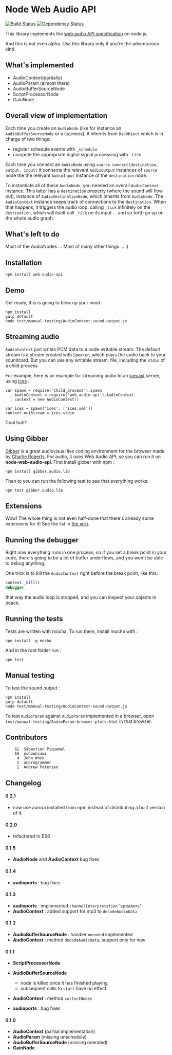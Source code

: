 Node Web Audio API
=====================

[![Build Status](https://travis-ci.org/sebpiq/node-web-audio-api.svg)](https://travis-ci.org/sebpiq/node-web-audio-api) [![Dependency Status](https://img.shields.io/gemnasium/sebpiq/node-web-audio-api.svg)](https://gemnasium.com/sebpiq/node-web-audio-api)

This library implements the [web audio API specification](http://webaudio.github.io/web-audio-api/) on node.js.

And this is not even alpha. Use this library only if you're the adventurous kind.


What's implemented
-------------------

- AudioContext(partially)
- AudioParam (almost there)
- AudioBufferSourceNode
- ScriptProcessorNode
- GainNode


Overall view of implementation
------------------------------

Each time you create an ```AudioNode``` (like for instance an ```AudioBufferSourceNode``` or a ```GainNode```), it inherits from ```DspObject``` which is in charge of two things:
- register schedule events with ```_schedule```
- compute the appropriate digital signal processing with ```_tick```

Each time you connect an ```AudioNode``` using ```source.connect(destination, output, input)``` it connects the relevant ```AudioOutput``` instances of ```source``` node the the relevant ```AudioInput``` instance of the ```destination``` node.

To instantiate all of these ```AudioNode```, you needed an overall ```AudioContext``` instance. This latter has a ```destination``` property (where the sound will flow out), instance of ```AudioDestinationNode```, which inherits from ```AudioNode```. The ```AudioContext``` instance keeps track of connections to the ```destination```. When that happens, it triggers the audio loop, calling ```_tick``` infinitely on the ```destination```, which will itself call ```_tick``` on its input ... and so forth go up on the whole audio graph.


What's left to do
------------------

Most of the AudioNodes ...
Most of many other things ...
:(


Installation
--------------

```
npm install web-audio-api
```


Demo
------

Get ready, this is going to blow up your mind :

```
npm install
gulp default
node test/manual-testing/AudioContext-sound-output.js
```


Streaming audio
-----------------

`AudioContext` just writes PCM data to a node writable stream. The default stream is a stream created with `Speaker`, which plays the audio back to your soundcard. But you can use any writable stream, file, including the `stdin` of a child process.

For example, here is an example for streaming audio to an [icecast](http://www.icecast.org/) server, using [ices](http://www.icecast.org/ices.php) :

```
var spawn = require('child_process').spawn
  , AudioContext = require('web-audio-api').AudioContext
  , context = new AudioContext()

var ices = spawn('ices', ['ices.xml'])
context.outStream = ices.stdin
```

Cool huh?


Using Gibber
---------------

[Gibber](https://github.com/charlieroberts/Gibber) is a great audiovisual live coding environment for the browser made by [Charlie Roberts](http://charlie-roberts.com). For audio, it uses Web Audio API, so you can run it on **node-web-audio-api**. First install gibber with npm : 

`npm install gibber.audio.lib`

Then to you can run the following test to see that everything works:

`npm test gibber.audio.lib`


Extensions
-----------

Wow! The whole thing is not even half-done that there's already some extensions for it! See the list in [the wiki](https://github.com/sebpiq/node-web-audio-api/wiki/Extra-AudioNode-libraries-for-node-web-audio-api
).


Running the debugger
---------------------

Right now everything runs in one process, so if you set a break point in your code, there's going to be a lot of buffer underflows, and you won't be able to debug anything.

One trick is to kill the `AudioContext` right before the break point, like this:

```javascript
context._kill()
debugger
```

that way the audio loop is stopped, and you can inspect your objects in peace.


Running the tests
------------------

Tests are written with mocha. To run them, install mocha with :

```
npm install -g mocha
```

And in the root folder run :

```
npm test
```


Manual testing
----------------

To test the sound output :

```
npm install
gulp default
node test/manual-testing/AudioContext-sound-output.js
```

To test `AudioParam` against `AudioParam` implemented in a browser, open `test/manual-testing/AudioParam-browser-plots.html` in that browser.


Contributors
-------------

```
    61	Sébastien Piquemal
    16	ouhouhsami
     4	John Wnek
     2	anprogrammer
     1	Andrew Petersen
```

Changelog
-----------

#### 0.2.1

- now use aurora installed from npm instead of distributing a built version of it.

#### 0.2.0

- refactored to ES6

#### 0.1.5

- **AudioNode** and **AudioContext** bug fixes

#### 0.1.4

- **audioports** : bug fixes

#### 0.1.3

- **audioports** : implemented `channelInterpretation` 'speakers'
- **AudioContext** : added support for mp3 to `decodeAudioData`

#### 0.1.2

- **AudioBufferSourceNode** : handler `onended` implemented
- **AudioContext** : method `decodeAudioData`, support only for wav

#### 0.1.1

- **ScriptProcessorNode**
- **AudioBufferSourceNode**
  - node is killed once it has finished playing
  - subsequent calls to `start` have no effect

- **AudioContext** : method `collectNodes`
- **audioports** : bug fixes

#### 0.1.0

- **AudioContext** (partial implementation)
- **AudioParam** (missing unschedule)
- **AudioBufferSourceNode** (missing onended)
- **GainNode**

